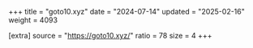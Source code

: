 +++
title = "goto10.xyz"
date = "2024-07-14"
updated = "2025-02-16"
weight = 4093

[extra]
source = "https://goto10.xyz/"
ratio = 78
size = 4
+++
